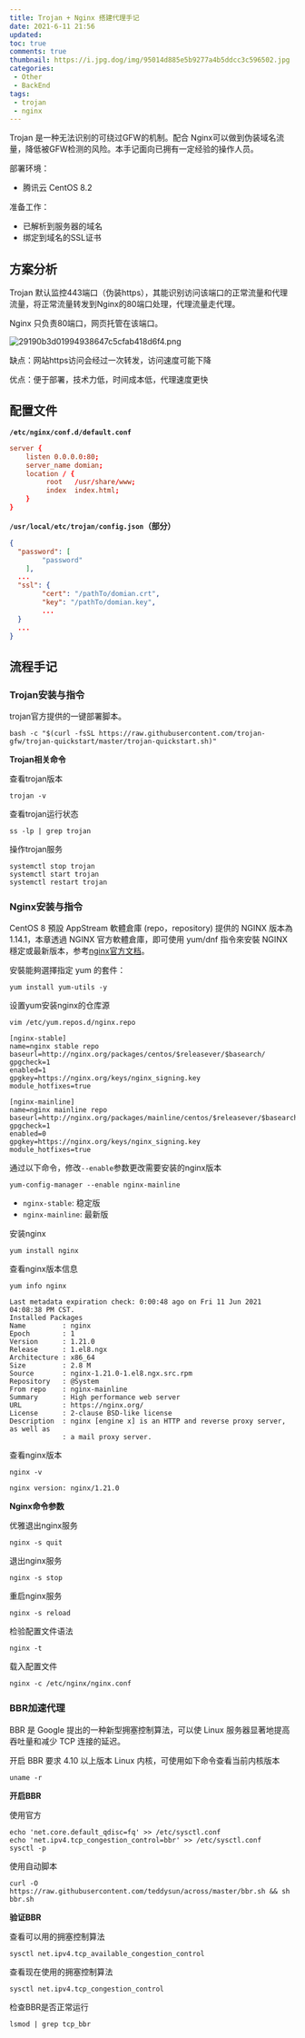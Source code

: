 ```yaml
---
title: Trojan + Nginx 搭建代理手记
date: 2021-6-11 21:56
updated: 
toc: true
comments: true
thumbnail: https://i.jpg.dog/img/95014d885e5b9277a4b5ddcc3c596502.jpg
categories:
 - Other
 - BackEnd
tags:
 - trojan
 - nginx
---
```


Trojan 是一种无法识别的可绕过GFW的机制。配合 Nginx可以做到伪装域名流量，降低被GFW检测的风险。本手记面向已拥有一定经验的操作人员。<!-- more -->

部署环境：
- 腾讯云 CentOS 8.2

准备工作：
- 已解析到服务器的域名
- 绑定到域名的SSL证书

## 方案分析

Trojan 默认监控443端口（伪装https），其能识别访问该端口的正常流量和代理流量，将正常流量转发到Nginx的80端口处理，代理流量走代理。

Nginx 只负责80端口，网页托管在该端口。

![29190b3d01994938647c5cfab418d6f4.png](https://i.jpg.dog/img/29190b3d01994938647c5cfab418d6f4.png)

缺点：网站https访问会经过一次转发，访问速度可能下降

优点：便于部署，技术力低，时间成本低，代理速度更快

## 配置文件

**`/etc/nginx/conf.d/default.conf`**

```conf
server {
    listen 0.0.0.0:80;
    server_name domian;
    location / {
         root   /usr/share/www;
         index  index.html;
    }
}
```

**`/usr/local/etc/trojan/config.json`（部分）**
```json
{
  "password": [
        "password"
    ],
  ...
  "ssl": {
        "cert": "/pathTo/domian.crt",
        "key": "/pathTo/domian.key",
        ...
  }
  ...
}
```

## 流程手记

### Trojan安装与指令

trojan官方提供的一键部署脚本。
```
bash -c "$(curl -fsSL https://raw.githubusercontent.com/trojan-gfw/trojan-quickstart/master/trojan-quickstart.sh)"
```

**Trojan相关命令**

查看trojan版本
```
trojan -v
```

查看trojan运行状态
```
ss -lp | grep trojan
```

操作trojan服务
```
systemctl stop trojan
systemctl start trojan
systemctl restart trojan
```
### Nginx安装与指令

CentOS 8 預設 AppStream 軟體倉庫 (repo，repository) 提供的 NGINX 版本為 1.14.1，本章透過 NGINX 官方軟體倉庫，即可使用 yum/dnf 指令來安裝 NGINX 穩定或最新版本，参考[nginx官方文档](http://nginx.org/en/linux_packages.html#RHEL-CentOS)。

安裝能夠選擇指定 yum 的套件：
```
yum install yum-utils -y
```

设置yum安装nginx的仓库源
```
vim /etc/yum.repos.d/nginx.repo
```
```
[nginx-stable]
name=nginx stable repo
baseurl=http://nginx.org/packages/centos/$releasever/$basearch/
gpgcheck=1
enabled=1
gpgkey=https://nginx.org/keys/nginx_signing.key
module_hotfixes=true

[nginx-mainline]
name=nginx mainline repo
baseurl=http://nginx.org/packages/mainline/centos/$releasever/$basearch/
gpgcheck=1
enabled=0
gpgkey=https://nginx.org/keys/nginx_signing.key
module_hotfixes=true
```


通过以下命令，修改`--enable`参数更改需要安装的nginx版本
```
yum-config-manager --enable nginx-mainline
```
- `nginx-stable`: 稳定版
- `nginx-mainline`: 最新版

安装nginx
```
yum install nginx
```

查看nginx版本信息
```
yum info nginx
```
```
Last metadata expiration check: 0:00:48 ago on Fri 11 Jun 2021 04:08:38 PM CST.
Installed Packages
Name         : nginx
Epoch        : 1
Version      : 1.21.0
Release      : 1.el8.ngx
Architecture : x86_64
Size         : 2.8 M
Source       : nginx-1.21.0-1.el8.ngx.src.rpm
Repository   : @System
From repo    : nginx-mainline
Summary      : High performance web server
URL          : https://nginx.org/
License      : 2-clause BSD-like license
Description  : nginx [engine x] is an HTTP and reverse proxy server, as well as
             : a mail proxy server.
```
查看nginx版本
```
nginx -v
```
```
nginx version: nginx/1.21.0
```

**Nginx命令参数**

优雅退出nginx服务
```
nginx -s quit
```

退出nginx服务
```
nginx -s stop
```

重启nginx服务
```
nginx -s reload
```

检验配置文件语法
```
nginx -t
```

载入配置文件
```
nginx -c /etc/nginx/nginx.conf
```

### BBR加速代理

BBR 是 Google 提出的一种新型拥塞控制算法，可以使 Linux 服务器显著地提高吞吐量和减少 TCP 连接的延迟。

开启 BBR 要求 4.10 以上版本 Linux 内核，可使用如下命令查看当前内核版本
```
uname -r
```

**开启BBR**

使用官方
```
echo 'net.core.default_qdisc=fq' >> /etc/sysctl.conf  
echo 'net.ipv4.tcp_congestion_control=bbr' >> /etc/sysctl.conf  
sysctl -p
```

使用自动脚本
```
curl -O https://raw.githubusercontent.com/teddysun/across/master/bbr.sh && sh bbr.sh
```

**验证BBR**

查看可以用的拥塞控制算法
```
sysctl net.ipv4.tcp_available_congestion_control
```

查看现在使用的拥塞控制算法
```
sysctl net.ipv4.tcp_congestion_control
```

检查BBR是否正常运行
```
lsmod | grep tcp_bbr
```